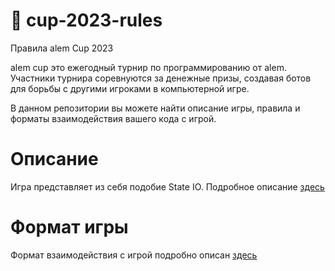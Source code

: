 # 📕 cup-2023-rules
Правила alem Cup 2023

alem cup это ежегодный турнир по программированию от alem.
Участники турнира соревнуются за денежные призы, создавая ботов для борьбы с другими игроками в компьютерной игре.

В данном репозитории вы можете найти описание игры, правила и форматы взаимодействия вашего кода с игрой.

# Описание
Игра представляет из себя подобие State IO. Подробное описание [здесь](https://github.com/alem-io/cup-2023-rules/tree/main/about)

# Формат игры
Формат взаимодействия с игрой подробно описан [здесь](https://github.com/alem-io/cup-2023-rules/tree/main/format)
